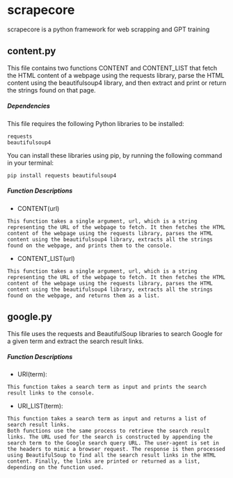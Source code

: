 # scrapecore
scrapecore is a python framework for web scrapping and GPT training

## content.py
This file contains two functions CONTENT and CONTENT_LIST that fetch the HTML content of a webpage using the requests library, parse the HTML content using the beautifulsoup4 library, and then extract and print or return the strings found on that page.

##### Dependencies
This file requires the following Python libraries to be installed:
```
requests
beautifulsoup4
```
You can install these libraries using pip, by running the following command in your terminal:
```
pip install requests beautifulsoup4
```
##### Function Descriptions
- CONTENT(url)
```
This function takes a single argument, url, which is a string representing the URL of the webpage to fetch. It then fetches the HTML content of the webpage using the requests library, parses the HTML content using the beautifulsoup4 library, extracts all the strings found on the webpage, and prints them to the console.
```
- CONTENT_LIST(url)
```
This function takes a single argument, url, which is a string representing the URL of the webpage to fetch. It then fetches the HTML content of the webpage using the requests library, parses the HTML content using the beautifulsoup4 library, extracts all the strings found on the webpage, and returns them as a list.
```
## google.py
This file uses the requests and BeautifulSoup libraries to search Google for a given term and extract the search result links.

##### Function Descriptions

- URI(term): 
```
This function takes a search term as input and prints the search result links to the console.
```
- URI_LIST(term): 
```
This function takes a search term as input and returns a list of search result links.
Both functions use the same process to retrieve the search result links. The URL used for the search is constructed by appending the search term to the Google search query URL. The user-agent is set in the headers to mimic a browser request. The response is then processed using BeautifulSoup to find all the search result links in the HTML content. Finally, the links are printed or returned as a list, depending on the function used.
```